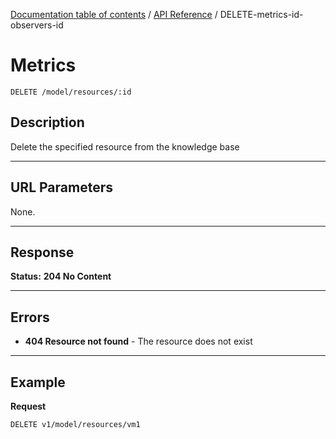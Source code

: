 [Documentation table of contents](../../TOC.md) / [API Reference](../../api.md) / DELETE-metrics-id-observers-id

# Metrics

	DELETE /model/resources/:id

## Description
Delete the specified resource from the knowledge base

***

## URL Parameters

None.

***

## Response

**Status:** **204 No Content**

***

## Errors

* **404 Resource not found** - The resource does not exist

***

## Example
**Request**

	DELETE v1/model/resources/vm1

